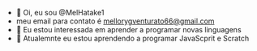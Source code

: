 - 👋 Oi, eu sou @MelHatake1
- meu email para contato é mellorygventurato66@gmail.com
- 👀 Eu estou interessada em aprender a programar novas linguagens 
- 🌱 Atualemnte eu estou aprendendo a programar JavaScprit e Scratch 



